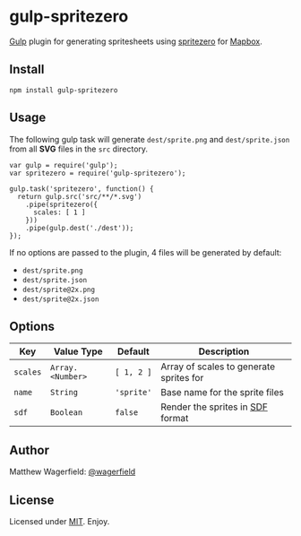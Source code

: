 # gulp-spritezero

[Gulp][gulp] plugin for generating spritesheets using [spritezero][spritezero] for [Mapbox][mapbox].

## Install

```
npm install gulp-spritezero
```

## Usage

The following gulp task will generate `dest/sprite.png` and `dest/sprite.json` from all **SVG** files in the `src` directory.

```
var gulp = require('gulp');
var spritezero = require('gulp-spritezero');

gulp.task('spritezero', function() {
  return gulp.src('src/**/*.svg')
    .pipe(spritezero({
      scales: [ 1 ]
    }))
    .pipe(gulp.dest('./dest'));
});
```

If no options are passed to the plugin, 4 files will be generated by default:

* `dest/sprite.png`
* `dest/sprite.json`
* `dest/sprite@2x.png`
* `dest/sprite@2x.json`

## Options

| Key      | Value Type       | Default    | Description                             |
| -------- | ---------------- | ---------- |---------------------------------------- |
| `scales` | `Array.<Number>` | `[ 1, 2 ]` | Array of scales to generate sprites for |
| `name`   | `String`         | `'sprite'` | Base name for the sprite files          |
| `sdf`    | `Boolean`        | `false`    | Render the sprites in [SDF][sdf] format |

## Author

Matthew Wagerfield: [@wagerfield][twitter]

## License

Licensed under [MIT][mit]. Enjoy.

[twitter]: http://twitter.com/wagerfield
[mit]: http://www.opensource.org/licenses/mit-license.php
[gulp]: http://gulpjs.com/
[spritezero]: https://github.com/mapbox/spritezero
[mapbox]: https://www.mapbox.com/
[sdf]: https://www.mapbox.com/blog/text-signed-distance-fields/
